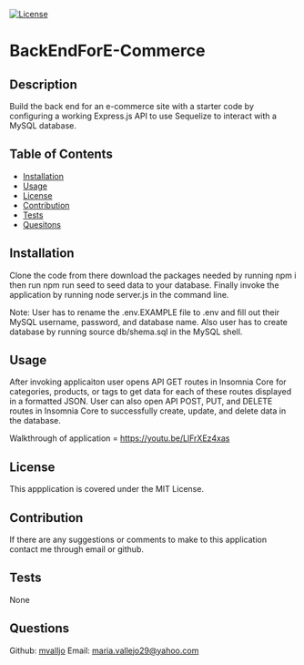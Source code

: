 [![License](https://img.shields.io/badge/License-MIT-yellow.svg)](https://spdx.org/licenses/MIT.html)
# BackEndForE-Commerce
## Description
Build the back end for an e-commerce site with a starter code by configuring a working Express.js API to use Sequelize to interact with a MySQL database.
## Table of Contents
- [Installation](#installation)
- [Usage](#usage)
- [License](#license)
- [Contribution](#contribution)
- [Tests](#tests)
- [Quesitons](#questions)
## Installation
Clone the code from there download the packages needed by running npm i then run npm run seed to seed data to your database. Finally invoke the application by running node server.js in the command line.

Note: User has to rename the .env.EXAMPLE file to .env and fill out their MySQL username, password, and database name. Also user has to create database by running source db/shema.sql in the MySQL shell.
## Usage
After invoking applicaiton user opens API GET routes in Insomnia Core for categories, products, or tags to get data for each of these routes displayed in a formatted JSON. User can also open API POST, PUT, and DELETE routes in Insomnia Core to successfully create, update, and delete data in the database.

Walkthrough of application = https://youtu.be/LlFrXEz4xas
## License
This appplication is covered under the MIT License.
## Contribution
If there are any suggestions or comments to make to this application contact me through email or github.
## Tests
None
## Questions
Github: [mvalljo](https://github.com/mvalljo)
Email: maria.vallejo29@yahoo.com
